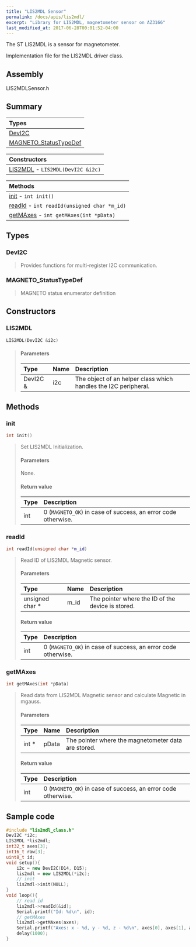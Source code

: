 ```yaml
---
title: "LIS2MDL Sensor"
permalink: /docs/apis/lis2mdl/
excerpt: "Library for LIS2MDL, magnetometer sensor on AZ3166"
last_modified_at: 2017-06-28T00:01:52-04:00
---
```


The ST LIS2MDL is a sensor for magnetometer.

Implementation file for the LIS2MDL driver class.

## Assembly

LIS2MDLSensor.h

## Summary

| Types |
| :---- |
| [DevI2C](#devi2c) |
| [MAGNETO_StatusTypeDef](#magneto_statustypedef) |

| Constructors |
| :----------- |
| [LIS2MDL](#lis2mdl) - `LIS2MDL(DevI2C &i2c)` |

| Methods |
| :------ |
| [init](#init) - `int init()` |
| [readId](#readid) - `int readId(unsigned char *m_id)` |
| [getMAxes](#getmaxes) - `int getMAxes(int *pData)` |

## Types

### DevI2C

> Provides functions for multi-register I2C communication.

### MAGNETO_StatusTypeDef

> MAGNETO status enumerator definition

## Constructors

### LIS2MDL

```cpp
LIS2MDL(DevI2C &i2c)
```

> #### Parameters
>
> | Type | Name | Description |
> | :--- | :--- | :---------- |
> | DevI2C & | i2c | The object of an helper class which handles the I2C peripheral. |

## Methods

### init

```cpp
int init()
```

> Set LIS2MDL Initialization.
>
> #### Parameters
>
> None.
>
> #### Return value
>
> | Type | Description |
> | :--- | :---------- |
> | int | 0 (`MAGNETO_OK`) in case of success, an error code otherwise. |

### readId

```cpp
int readId(unsigned char *m_id)
```

> Read ID of LIS2MDL Magnetic sensor.
>
> #### Parameters
>
> | Type | Name | Description |
> | :--- | :--- | :---------- |
> | unsigned char * | m_id | The pointer where the ID of the device is stored. |
>
> #### Return value
>
> | Type | Description |
> | :--- | :---------- |
> | int | 0 (`MAGNETO_OK`) in case of success, an error code otherwise. |

### getMAxes

```cpp
int getMAxes(int *pData)
```

> Read data from LIS2MDL Magnetic sensor and calculate Magnetic in mgauss.
>
> #### Parameters
>
> | Type | Name | Description |
> | :--- | :--- | :---------- |
> | int * | pData | The pointer where the magnetometer data are stored. |
>
> #### Return value
>
> | Type | Description |
> | :--- | :---------- |
> | int | 0 (`MAGNETO_OK`) in case of success, an error code otherwise. |

## Sample code

```cpp
#include "lis2mdl_class.h"
DevI2C *i2c;
LIS2MDL *lis2mdl;
int32_t axes[3];
int16_t raw[3];
uint8_t id;
void setup(){
    i2c = new DevI2C(D14, D15);
    lis2mdl = new LIS2MDL(*i2c);
    // init
    lis2mdl->init(NULL);
}
void loop(){
    // read id
    lis2mdl->readId(&id);
    Serial.printf("Id: %d\n", id);
    // getMAxes
    lis2mdl->getMAxes(axes);
    Serial.printf("Axes: x - %d, y - %d, z - %d\n", axes[0], axes[1], axes[2]);
    delay(1000);
}
```